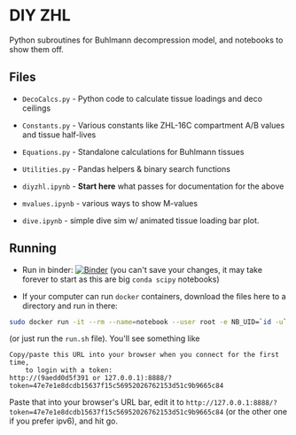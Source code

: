 # DIY ZHL

Python subroutines for Buhlmann decompression model,
and notebooks to show them off.

## Files

 - `DecoCalcs.py` - Python code to calculate tissue loadings and deco ceilings

 - `Constants.py` - Various constants like ZHL-16C compartment A/B values and tissue half-lives

 - `Equations.py` - Standalone calculations for Buhlmann tissues

 - `Utilities.py` - Pandas helpers & binary search functions

 - `diyzhl.ipynb` - **Start here** what passes for documentation for the above

 - `mvalues.ipynb` - various ways to show M-values

 - `dive.ipynb` - simple dive sim w/ animated tissue loading bar plot.

## Running

 - Run in binder: [![Binder](https://mybinder.org/badge_logo.svg)](https://mybinder.org/v2/gh/Math-Lounge/Buhlmann/HEAD)
(you can't save your changes, it may take forever to start as this are big `conda scipy` notebooks)

 - If your computer can run `docker` containers, download the files here to a directory and run in there:

```sh
sudo docker run -it --rm --name=notebook --user root -e NB_UID=`id -u` -v `pwd`:/home/jovyan/work -p 8888:8888 jupyter/scipy-notebook
```

(or just run the `run.sh` file). You'll see something like

```
Copy/paste this URL into your browser when you connect for the first time,
    to login with a token:
http://(9aedd0d5f391 or 127.0.0.1):8888/?token=47e7e1e8dcdb15637f15c56952026762153d51c9b9665c84

```

Paste that into your browser's URL bar, edit it to `http://127.0.0.1:8888/?token=47e7e1e8dcdb15637f15c56952026762153d51c9b9665c84` 
(or the other one if you prefer ipv6), and hit go.
